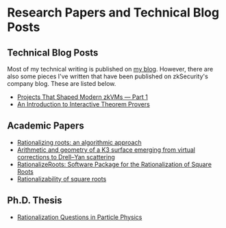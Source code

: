 # Research Papers and Technical Blog Posts

## Technical Blog Posts

Most of my technical writing is published on [my blog](https://marcobesier.xyz). 
However, there are also some pieces I've written that have been published on zkSecurity's company blog. 
These are listed below.

- [Projects That Shaped Modern zkVMs — Part 1](https://blog.zksecurity.xyz/posts/zkvm-projects-1/)
- [An Introduction to Interactive Theorem Provers](https://www.zksecurity.xyz/blog/posts/introduction-to-interactive-theorem-provers/)

## Academic Papers

- [Rationalizing roots: an algorithmic approach](https://inspirehep.net/literature/1696332)
- [Arithmetic and geometry of a K3 surface emerging from virtual corrections to Drell–Yan scattering](https://inspirehep.net/literature/1747908)
- [RationalizeRoots: Software Package for the Rationalization of Square Roots](https://inspirehep.net/literature/1762056)
- [Rationalizability of square roots](https://inspirehep.net/literature/1800969)

## Ph.D. Thesis

- [Rationalization Questions in Particle Physics](https://inspirehep.net/literature/1816913)

